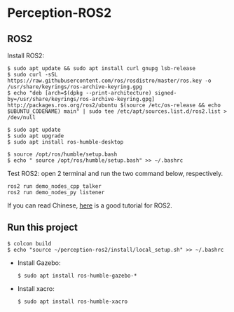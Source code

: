 # Perception-ROS2



## ROS2
Install ROS2:
~~~
$ sudo apt update && sudo apt install curl gnupg lsb-release 
$ sudo curl -sSL https://raw.githubusercontent.com/ros/rosdistro/master/ros.key -o /usr/share/keyrings/ros-archive-keyring.gpg 
$ echo "deb [arch=$(dpkg --print-architecture) signed-by=/usr/share/keyrings/ros-archive-keyring.gpg] http://packages.ros.org/ros2/ubuntu $(source /etc/os-release && echo $UBUNTU_CODENAME) main" | sudo tee /etc/apt/sources.list.d/ros2.list > /dev/null

$ sudo apt update
$ sudo apt upgrade
$ sudo apt install ros-humble-desktop

$ source /opt/ros/humble/setup.bash
$ echo " source /opt/ros/humble/setup.bash" >> ~/.bashrc
~~~

Test ROS2: open 2 terminal and run the two command below, respectively.
~~~
ros2 run demo_nodes_cpp talker
ros2 run demo_nodes_py listener
~~~

If you can read Chinese, [here](https://book.guyuehome.com/) is a good tutorial for ROS2.

## Run this project
~~~
$ colcon build
$ echo "source ~/perception-ros2/install/local_setup.sh" >> ~/.bashrc
~~~
- Install Gazebo:
  ~~~
  $ sudo apt install ros-humble-gazebo-*
  ~~~

- Install xacro:
  ~~~
  $ sudo apt install ros-humble-xacro
  ~~~